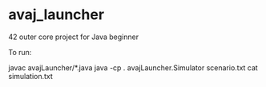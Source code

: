# avaj_launcher
42 outer core project for Java beginner


To run:

javac avajLauncher/*.java
java -cp . avajLauncher.Simulator scenario.txt
cat simulation.txt
